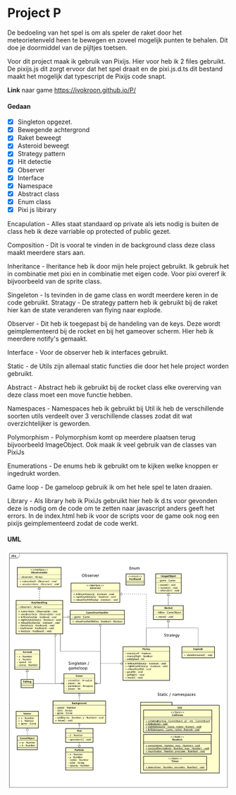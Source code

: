 # Project P

De bedoeling van het spel is om als speler de raket door het meteorietenveld heen te bewegen en zoveel mogelijk punten te behalen.
Dit doe je doormiddel van de pijltjes toetsen.


Voor dit project maak ik gebruik van Pixijs. Hier voor heb ik 2 files gebruikt.
De pixijs.js dit zorgt ervoor dat het spel draait en de pixi.js.d.ts 
dit bestand maakt het mogelijk dat typescript de Pixijs code snapt.

<b>Link</b> naar game https://ivokroon.github.io/P/

#### Gedaan
- [x] Singleton opgezet.
- [x] Bewegende achtergrond
- [x] Raket beweegt
- [x] Asteroid beweegt
- [x] Strategy pattern
- [x] Hit detectie
- [x] Observer
- [x] Interface
- [x] Namespace
- [x] Abstract class
- [x] Enum class
- [x] Pixi js libirary

Encapulation - Alles staat standaard op private als iets nodig is buiten de class heb ik deze varriable op protected of public gezet.

Composition - Dit is vooral te vinden in de background class deze class maakt meerdere stars aan.

Inheritance - Iheritance heb ik door mijn hele project gebruikt. Ik gebruik het in combinatie met pixi en in combinatie met eigen code. Voor pixi overerf ik bijvoorbeeld van de sprite class.

Singeleton - Is tevinden in de game class en wordt meerdere keren in de code gebruikt.
Stratagy - De strategy pattern heb ik gebruikt bij de raket hier kan de state veranderen van flying naar explode.

Observer - Dit heb ik toegepast bij de handeling van de keys. Deze wordt geimplementeerd bij de rocket en bij het gameover scherm. Hier heb ik meerdere notify's gemaakt.

Interface - Voor de observer heb ik interfaces gebruikt.

Static - de Utils zijn allemaal static functies die door het hele project worden gebruikt.

Abstract - Abstract heb ik gebruikt bij de rocket class elke overerving van deze class moet een move functie hebben.

Namespaces - Namespaces heb ik gebruikt bij Util ik heb de verschillende soorten utils verdeelt over 3 verschillende classes zodat dit wat overzichtelijker is geworden.

Polymorphism - Polymorphism komt op meerdere plaatsen terug bijvoorbeeld ImageObject. Ook maak ik veel gebruik van de classes van PixiJs

Enumerations - De enums heb ik gebruikt om te kijken welke knoppen er ingedrukt worden.

Game loop - De gameloop gebruik ik om het hele spel te laten draaien.

Library - Als library heb ik PixiJs gebruikt hier heb ik d.ts voor gevonden deze is nodig om de code om te zetten naar javascript anders geeft het errors. In de index.html heb ik voor de scripts voor de game ook nog een pixijs geimplementeerd zodat de code werkt.

#### UML

![UML](https://raw.githubusercontent.com/IvoKroon/P/master/diagram.png)
